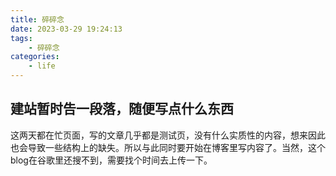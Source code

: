 ```yaml
---
title: 碎碎念
date: 2023-03-29 19:24:13
tags:
    - 碎碎念
categories:
    - life
---
```


## 建站暂时告一段落，随便写点什么东西

这两天都在忙页面，写的文章几乎都是测试页，没有什么实质性的内容，想来因此也会导致一些结构上的缺失。所以与此同时要开始在博客里写内容了。当然，这个blog在谷歌里还搜不到，需要找个时间去上传一下。


